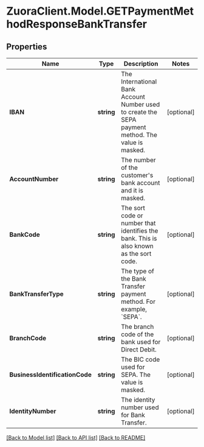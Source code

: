 # ZuoraClient.Model.GETPaymentMethodResponseBankTransfer

## Properties

Name | Type | Description | Notes
------------ | ------------- | ------------- | -------------
**IBAN** | **string** | The International Bank Account Number used to create the SEPA payment method. The value is masked.  | [optional] 
**AccountNumber** | **string** | The number of the customer&#39;s bank account and it is masked.  | [optional] 
**BankCode** | **string** | The sort code or number that identifies the bank. This is also known as the sort code.           | [optional] 
**BankTransferType** | **string** | The type of the Bank Transfer payment method. For example, &#x60;SEPA&#x60;.  | [optional] 
**BranchCode** | **string** | The branch code of the bank used for Direct Debit.            | [optional] 
**BusinessIdentificationCode** | **string** | The BIC code used for SEPA. The value is masked.         | [optional] 
**IdentityNumber** | **string** | The identity number used for Bank Transfer.          | [optional] 

[[Back to Model list]](../README.md#documentation-for-models) [[Back to API list]](../README.md#documentation-for-api-endpoints) [[Back to README]](../README.md)

